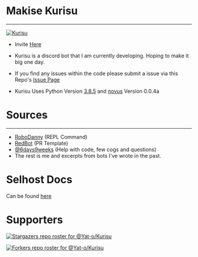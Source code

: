 # Makise Kurisu

***

<a href="https://github.com/Yat-o/Kurisu"><img src="https://i.pinimg.com/originals/15/71/05/15710534840a470e2e2d183141e8e8a5.jpg" alt="Kurisu"></a>

- Invite [Here](https://discordapp.com/oauth2/authorize?&client_id=784474257832804372&scope=bot&permissions=8)

- Kurisu is a discord bot that I am currently developing. Hoping to make it big one day.

- If you find any issues within the code please submit a issue via this
  Repo's [Issue Page](https://github.com/Yat-o/Kurisu/issues)

- Kurisu Uses Python Version [3.8.5](https://www.python.org/downloads/release/python-385/)
  and [novus](https://novus.readthedocs.io/en/latest/index.html) Version 0.0.4a
  
# Sources

***

- [RoboDanny](https://github.com/Rapptz/RoboDanny) (REPL Command)
- [RedBot](https://github.com/Cog-Creators/Red-DiscordBot) (PR Template)
- [@6days9weeks](https://www.github.com/6days9weeks/) (Help with code, few cogs and questions)
- The rest is me and excerpts from bots I've wrote in the past.


# Selhost Docs
Can be found [here](https://github.com/Yat-o/Kurisu/tree/rewrite/docs/selfhosting)

# Supporters

[![Stargazers repo roster for @Yat-o/Kurisu](https://reporoster.com/stars/Yat-o/Kurisu)](https://github.com/Yat-o/Kurisu/stargazers)

[![Forkers repo roster for @Yat-o/Kurisu](https://reporoster.com/forks/Yat-o/Kurisu)](https://github.com/Yat-o/Kurisu/network/members)
